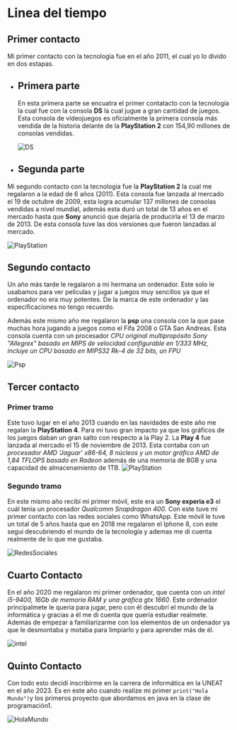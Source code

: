 # Linea del tiempo 

## Primer contacto
Mi primer contacto con la tecnología fue en el año 2011, el cual yo lo divido en dos estapas.

+ ## Primera parte
    En esta primera parte se encuatra el primer contatacto con la tecnología la cual fue con la consola **DS** la cual jugue a gran cantidad de juegos. Esta consola de videojuegos es oficialmente la primera consola más vendida de la historia delante de la **PlayStation 2** con 154,90 millones de consolas vendidas.
  
    ![DS](https://fs-prod-cdn.nintendo-europe.com/media/images/03_teaser_module_1_square/systems_2/nintendo_ds_3/TM_DS_Lite_TouchScreen.png)

* ## Segunda parte

Mi segundo contacto con la tecnología fue la **PlayStation 2** la cual me regalaron a la edad de 6 años (2011). Esta consola fue lanzada al mercado el 19 de octubre de 2009, esta logra acumular 137 millones de consolas vendidas a nivel mundial, además esta duró un total de 13 años en el mercado hasta que **Sony** anunció que dejaría de producirla el 13 de marzo de 2013. De esta consola tuve las dos versiones que fueron lanzadas al mercado.

![PlayStation](https://m.media-amazon.com/images/I/61oHHOEHBZL._AC_UF350,350_QL80_.jpg)

## Segundo contacto
Un año más tarde le regalaron a mi hermana un ordenador. Este solo le usabamos para ver peliculas y jugar a juegos muy sencillos ya que el  ordenador no era muy potentes. De la marca de este ordenador y las especificaciones  no tengo recuerdo.

Además este mismo año me regalaron la **psp** una consola con la que pase muchas hora jugando a juegos como el Fifa 2008 o GTA San Andreas. Esta consola cuenta con un procesador *CPU original multipropósito Sony "Allegrex" basado en MIPS de velocidad configurable en 1/333 MHz, incluye un CPU basado en MIPS32 Rk-4 de 32 bits, un FPU*  

![Psp](https://pclowcost.es/wp-content/uploads/2016/07/PSP-3000.jpg)


## Tercer contacto

### Primer tramo
Este tuvo lugar en el año 2013 cuando en las navidades de este año me regalan la **PlayStation 4**. Para mi tuvo gran impacto ya que los gráficos de los juegos daban un gran salto con respecto a la Play 2. La **Play 4** fue lanzada al mercado el 15 de noviembre de 2013. Esta contaba con un *procesador  AMD 'Jaguar' x86-64, 8 núcleos y un motor gráfico AMD de 1,84 TFLOPS basado en Radeon*  además de una memoria de 8GB y una capacidad de almacenamiento de 1TB. 
![PlayStation](https://i0.wp.com/clipset.com/wp-content/uploads/2013/06/sony-ps4-consola.jpg?fit=600%2C369&ssl=1.jpg)

### Segundo tramo
En este mismo año recibí mi primer móvil, este era un **Sony experia e3** el cuál tenía un procesador *Qualcomm Snapdragon 400*. Con este tuve mi primer contacto con las redes sociales como WhatsApp. Este móvil le tuve un total de 5 años hasta que en 2018 me regalaron el Iphone 8, con este segui descubriendo el mundo de la tecnología y ademas me di cuenta realmente de lo que me gustaba.

![RedesSociales](https://imagenes.20minutos.es/files/image_654_369/files/fp/uploads/imagenes/2021/08/11/youtube-tiktok-facebook-instagram-twitter.r_d.600-338.png)

## Cuarto Contacto
En el año 2020 me regalaron mi primer ordenador, que cuenta con un *intel i5-9400, 16Gb de memoria RAM y una gráfica gtx 1660*. Este ordenador principalmete le queria para jugar, pero con él descubrí el mundo de la informática y gracias a él me di cuenta  que quería estudiar realmete. Además de empezar a familiarizarme con los elementos de un ordenador ya que le desmontaba y motaba para limpiarlo y para aprender más de él.

![intel](https://www.profesionalreview.com/wp-content/uploads/2018/09/Intel-Core-i5-toda-la-informaci%C3%B3n-2.jpg)

## Quinto Contacto
Con todo esto decidí inscribirme en la carrera de informática en la UNEAT en el año 2023. Es en este año cuando realize mi primer `print("Hola Mundo")`y los primeros proyecto que abordamos en java en la clase de programación1.

![HolaMundo](https://www.abrirllave.com/java/images/hola-mundo-java-bloc-de-notas.gif)